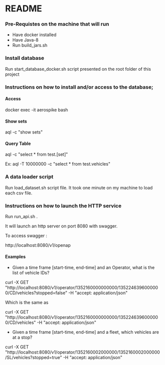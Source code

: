 # README

### Pre-Requistes on the machine that will run

  * Have docker installed
  * Have Java-8
  * Run build_jars.sh

### Install database

  Run start_database_docker.sh script presented on the root folder of this
  project

### Instructions on how to install and/or access to the database;

#### Access 

  docker exec -it aerospike bash

#### Show sets

  aql -c "show sets"

#### Query Table

  aql -c "select * from test.[set]"

  Ex: aql -T 10000000 -c "select * from test.vehicles"

###  A data loader script

  Run load_dataset.sh script file. It took one minute on my machine to load
  each csv file.

### Instructions on how to launch the HTTP service

  Run run_api.sh .

  It will launch an http server on port 8080 with swagger. 

  To access swagger :

  http://localhost:8080/v1/openap

#### Examples

  * Given a time frame [start-time, end-time] and an Operator, what is the list of vehicle IDs?

  curl -X GET "http://localhost:8080/v1/operator/1352160000000000/1352246396000000/CD/vehicles?stopped=false" -H  "accept: application/json"

  Which is the same as 

  curl -X GET "http://localhost:8080/v1/operator/1352160000000000/1352246396000000/CD/vehicles" -H  "accept: application/json"

  *  Given a time frame [start-time, end-time] and a fleet, which vehicles are at a stop?
  
  curl -X GET \
  "http://localhost:8080/v1/operator/1352160002000000/1352160002000000/SL/vehicles?stopped=true" -H  "accept: application/json"
